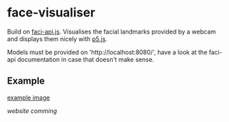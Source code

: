 # face-visualiser

Build on [faci-api.js](https://github.com/justadudewhohacks/face-api.js?files=1). Visualises the facial landmarks provided by a webcam and displays them nicely with [p5.js](https://p5js.org/).

Models must be provided on 'http://localhost:8080/', have a look at the faci-api documentation in case that doesn't make sense.


## Example

[example image](./img/face-visualiser.jpg)

*website comming*
